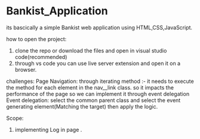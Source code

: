 # Bankist_Application

its bascically a simple Bankist web application using HTML,CSS,JavaScript.

how to open the project:

1. clone the repo or download the files and open in visual studio code(recommended)
2. through vs code you can use live server extension and open it on a browser.

challenges:
Page Navigation:
through iterating method :- it needs to execute the method for each element in the nav\_\_link class. so it impacts the performance of the page so we can implement it through event delegation
Event delegation: select the common parent class and select the event generating element(Matching the target) then apply the logic.

Scope:

1. implementing Log in page .
